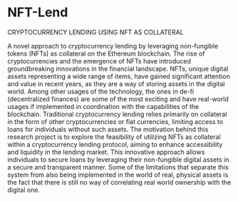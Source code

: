 # NFT-Lend
CRYPTOCURRENCY LENDING USING NFT AS COLLATERAL

A novel approach to cryptocurrency lending by leveraging non-fungible
tokens (NFTs) as collateral on the Ethereum blockchain. The rise of cryptocurrencies and the emergence
of NFTs have introduced groundbreaking innovations in the financial landscape. NFTs, unique digital
assets representing a wide range of items, have gained significant attention and value in recent years, as
they are a way of storing assets in the digital world.
Among other usages of the technology, the ones in de-fi (decentralized finances) are some of the
most exciting and have real-world usages if implemented in coordination with the capabilities of the
blockchain.
Traditional cryptocurrency lending relies primarily on collateral in the form of other
cryptocurrencies or fiat currencies, limiting access to loans for individuals without such assets. The
motivation behind this research project is to explore the feasibility of utilizing NFTs as collateral within a
cryptocurrency lending protocol, aiming to enhance accessibility and liquidity in the lending market. This
innovative approach allows individuals to secure loans by leveraging their non-fungible digital assets in a
secure and transparent manner. Some of the limitations that separate this system from also being
implemented in the world of real, physical assets is the fact that there is still no way of correlating real
world ownership with the digital one.
